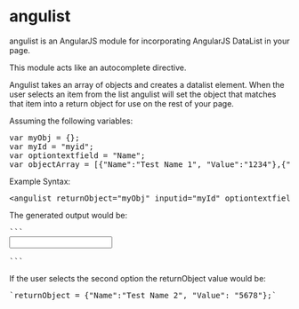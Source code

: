 angulist
========

angulist is an AngularJS module for incorporating AngularJS DataList in your page.

This module acts like an autocomplete directive.

Angulist takes an array of objects and creates a datalist element.
When the user selects an item from the list angulist will set the object that matches that item into a return object for use on the rest of your page.



Assuming the following variables:
<pre>
var myObj = {};
var myId = "myid";
var optiontextfield = "Name";
var objectArray = [{"Name":"Test Name 1", "Value":"1234"},{"Name": "Test Name 2","Value":"5678"}];
</pre>

Example Syntax:
<pre>
&lt;angulist returnObject="myObj" inputid="myId" optiontextfield="objName" localdata="objectArray" inputclass="form-control form-control-small" /&gt;
</pre>
The generated output would be:
<pre>
```
<input id="myId" class="form-control form-control-small" ng-model="returnValue" list="myId-list">
<datalist id="myId-list">
<option>Test Name 1</option>
<option>Test Name 2</option>
</datalist>
```
</pre>

If the user selects the second option the returnObject value would be:
<pre>
`returnObject = {"Name":"Test Name 2", "Value": "5678"};`
</pre>
